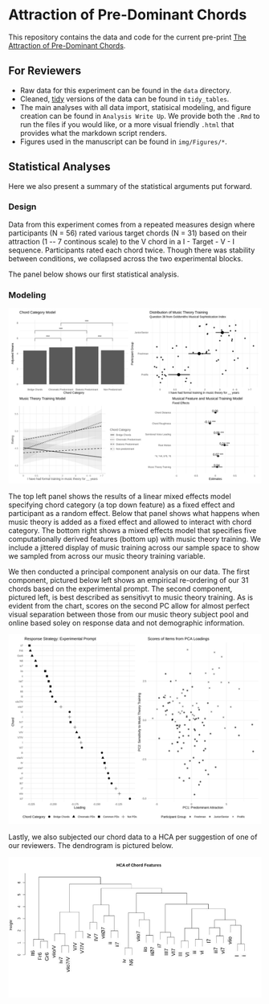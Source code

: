 # Attraction of Pre-Dominant Chords

This repository contains the data and code for the current pre-print [The Attraction of Pre-Dominant Chords]().

## For Reviewers

* Raw data for this experiment can be found in the `data` directory. 
* Cleaned, [tidy](https://cran.r-project.org/web/packages/tidyr/vignettes/tidy-data.html) versions of the data can be found in `tidy_tables`.
* The main analyses with all data import, statisical modeling, and figure creation can be found in `Analysis Write Up`. We provide both the `.Rmd` to run the files if you would like, or a more visual friendly `.html` that provides what the markdown script renders.
* Figures used in the manuscript can be found in `img/Figures/*`.

## Statistical Analyses

Here we also present a summary of the statistical arguments put forward.

### Design 

Data from this experiment comes from a repeated measures design where participants (N = 56) rated various target chords (N = 31) based on their attraction (1 -- 7 continous scale) to the V chord in a I - Target - V - I sequence. Participants rated each chord twice. Though there was stability between conditions, we collapsed across the two experimental blocks.

The panel below shows our first statistical analysis.

### Modeling

![Regression Modeling](img/Figures/AnalysisPanel.png)

The top left panel shows the results of a linear mixed effects model specifying chord category (a top down feature) as a fixed effect and participant as a random effect. Below that panel shows what happens when music theory is added as a fixed effect and allowed to interact with chord category. The bottom right shows a mixed effects model that specifies five computationally derived features (bottom up) with music theory training. We include a jittered display of music training across our sample space to show we sampled from across our music theory training variable. 

We then conducted a principal component analysis on our data.
The first component, pictured below left shows an empirical re-ordering of our 31 chords based on the experimental prompt. The second component, pictured left, is best described as sensitivyt to music theory training. As is evident from the chart, scores on the second PC allow for almost perfect visual separation between those from our music theory subject pool and online based soley on response data and not demographic information.

![PCA](img/Figures/Figure_Panel.png)

Lastly, we also subjected our chord data to a HCA per suggestion of one of our reviewers. The dendrogram is pictured below.

![HCA Dendrogram](img/Figures/Figure4.jpeg)

